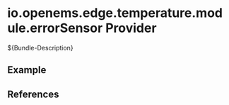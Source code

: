# io.openems.edge.temperature.module.errorSensor Provider

${Bundle-Description}

## Example

## References

